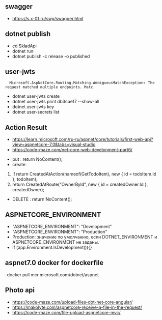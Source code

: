 ## swagger
 - https://s.x-01.ru/swg/swagger.html

 

## dotnet publish
- cd SkladApi
- dotnet run 
- dotnet publish -c release -o published
## user-jwts
      Microsoft.AspNetCore.Routing.Matching.AmbiguousMatchException: The request matched multiple endpoints. Matc
- dotnet  user-jwts create
- dotnet  user-jwts print db3caef7 --show-all
- dotnet  user-jwts key
- dotnet user-secrets list 

## Action Result
 * https://learn.microsoft.com/ru-ru/aspnet/core/tutorials/first-web-api?view=aspnetcore-7.0&tabs=visual-studio
 * https://code-maze.com/net-core-web-development-part6/
 - put : return NoContent();
 - create:
  1. !!  return CreatedAtAction(nameof(GetTodoItem), new { id = todoItem.Id }, todoItem);
  2.  return CreatedAtRoute("OwnerById", new { id = createdOwner.Id }, createdOwner);
  - DELETE :  return NoContent();
   
## ASPNETCORE_ENVIRONMENT
  - "ASPNETCORE_ENVIRONMENT": "Development" 
  - "ASPNETCORE_ENVIRONMENT": "Production"
  - Production: значение по умолчанию, если DOTNET_ENVIRONMENT и ASPNETCORE_ENVIRONMENT не заданы.
  - if (app.Environment.IsDevelopment()){}
## aspnet7.0 docker for  dockerfile
  -docker pull mcr.microsoft.com/dotnet/aspnet

##   Photo api

- https://code-maze.com/upload-files-dot-net-core-angular/
- https://makolyte.com/aspnetcore-receive-a-file-in-the-request/
- https://code-maze.com/file-upload-aspnetcore-mvc/

